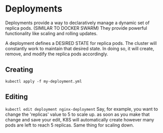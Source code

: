 # Deployments
Deployments provide a way to declaratively manage a dynamic set of replica pods. 
(SIMILAR TO DOCKER SWARM)
They provide powerful functionality like scaling and rolling updates. 


A deployment defines a DESIRED STATE for replica pods. The cluster will constantly work to maintain that desired state.
In doing so, it will create, remove, and modify the replica pods accordingly. 

## Creating 
``` kubectl apply -f my-deployment.yml ```

## Editing
``` kubectl edit deployment nginx-deployment ```
Say, for example, you want to change the 'replicas' value to 5 to scale up. as soon as you make that change and save your edit, K8S will automatically create however many pods are left to reach 5 replicas. 
Same thing for scaling down. 


